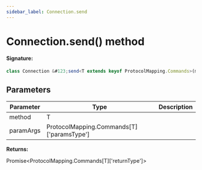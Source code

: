```yaml
---
sidebar_label: Connection.send
---
```


# Connection.send() method

#### Signature:

```typescript
class Connection &#123;send<T extends keyof ProtocolMapping.Commands>(method: T, ...paramArgs: ProtocolMapping.Commands[T]['paramsType']): Promise<ProtocolMapping.Commands[T]['returnType']>;&#125;
```

## Parameters

| Parameter | Type                                          | Description |
| --------- | --------------------------------------------- | ----------- |
| method    | T                                             |             |
| paramArgs | ProtocolMapping.Commands\[T\]\['paramsType'\] |             |

**Returns:**

Promise&lt;ProtocolMapping.Commands\[T\]\['returnType'\]&gt;

